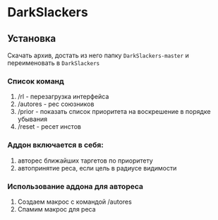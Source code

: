 # DarkSlackers

## Установка
Скачать архив, достать из него папку ```DarkSlackers-master``` и переименовать в ```DarkSlackers```

### Список команд

1) /rl - перезагрузка интерфейса
2) /autores - рес союзников
3) /prior - показать список приоритета на воскрешение в порядке убывания
4) /reset - ресет инстов
### Аддон включается в себя:
1) авторес ближайших таргетов по приоритету
2) автопринятие реса, если цель в радиусе видимости

### Использование аддона для автореса

1) Создаем макрос с командой /autores
2) Спамим макрос для реса
